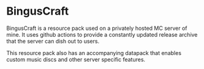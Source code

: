 # BingusCraft

BingusCraft is a resource pack used on a privately hosted MC server of mine. It uses github actions to provide a constantly updated release archive that the server can dish out to users.

This resource pack also has an accompanying datapack that enables custom music discs and other server specific features.
